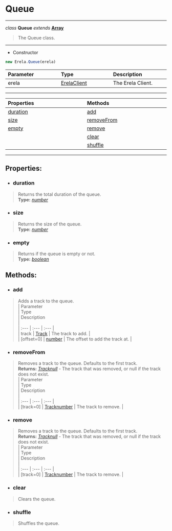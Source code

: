 # Queue  
---  
*class* **Queue** *extends* **[Array](undefined)**  
> The Queue class.  
---
- Constructor
```javascript
new Erela.Queue(erela)
```
| Parameter <img width=1000/> | Type <img width=1000/> | Description <img width=1000/> |  
| :--- | :--- | :--- |  
| erela | [ErelaClient](/docs/ErelaClient/) | The Erela Client. |  
---  
| Properties <img width=1000/> | Methods <img width=1000/> |   
| :--- | :--- |   
| [duration](#duration) | [add](#add) |   
| [size](#size) | [removeFrom](#removefrom) |   
| [empty](#empty) | [remove](#remove) |   
|  | [clear](#clear) |   
|  | [shuffle](#shuffle) |   
---  
## Properties:  
- ### duration  
> Returns the total duration of the queue.  
> **Type:** *[number](https://developer.mozilla.org/en-US/docs/Web/JavaScript/Reference/Global_Objects/number)*  
- ### size  
> Returns the size of the queue.  
> **Type:** *[number](https://developer.mozilla.org/en-US/docs/Web/JavaScript/Reference/Global_Objects/number)*  
- ### empty  
> Returns if the queue is empty or not.  
> **Type:** *[boolean](https://developer.mozilla.org/en-US/docs/Web/JavaScript/Reference/Global_Objects/boolean)*  
## Methods:  
- ### add  
> Adds a track to the queue.  
> | Parameter <img width=1000/> | Type <img width=1000/> | Description <img width=1000/> |  
> | :--- | :--- | :--- |  
> | track | [Track](/docs/Track/) | The track to add. |  
> | [offset=0] | [number](https://developer.mozilla.org/en-US/docs/Web/JavaScript/Reference/Global_Objects/number) | The offset to add the track at. |  
- ### removeFrom  
> Removes a track to the queue. Defaults to the first track.  
> **Returns:** *[Track](/docs/Track)[null](/docs/undefined/null)* - The track that was removed, or null if the track does not exist.  
> | Parameter <img width=1000/> | Type <img width=1000/> | Description <img width=1000/> |  
> | :--- | :--- | :--- |  
> | [track=0] | [Track](https://developer.mozilla.org/en-US/docs/Web/JavaScript/Reference/Global_Objects/Track)[number](https://developer.mozilla.org/en-US/docs/Web/JavaScript/Reference/Global_Objects/number) | The track to remove. |  
- ### remove  
> Removes a track to the queue. Defaults to the first track.  
> **Returns:** *[Track](/docs/Track)[null](/docs/undefined/null)* - The track that was removed, or null if the track does not exist.  
> | Parameter <img width=1000/> | Type <img width=1000/> | Description <img width=1000/> |  
> | :--- | :--- | :--- |  
> | [track=0] | [Track](https://developer.mozilla.org/en-US/docs/Web/JavaScript/Reference/Global_Objects/Track)[number](https://developer.mozilla.org/en-US/docs/Web/JavaScript/Reference/Global_Objects/number) | The track to remove. |  
- ### clear  
> Clears the queue.  
- ### shuffle  
> Shuffles the queue.  
